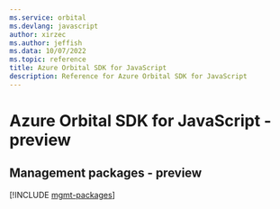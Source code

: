 ```yaml
---
ms.service: orbital
ms.devlang: javascript
author: xirzec
ms.author: jeffish
ms.data: 10/07/2022
ms.topic: reference
title: Azure Orbital SDK for JavaScript
description: Reference for Azure Orbital SDK for JavaScript
---
```

# Azure Orbital SDK for JavaScript - preview

## Management packages - preview
[!INCLUDE [mgmt-packages](orbital-mgmt-index.md)]